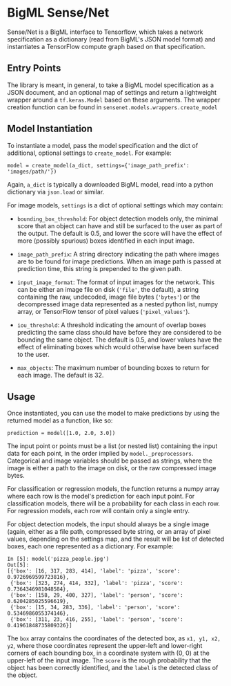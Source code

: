 # BigML Sense/Net

Sense/Net is a BigML interface to Tensorflow, which takes a network
specification as a dictionary (read from BigML's JSON model format)
and instantiates a TensorFlow compute graph based on that
specification.

## Entry Points

The library is meant, in general, to take a BigML model specification
as a JSON document, and an optional map of settings and return a
lightweight wrapper around a `tf.keras.Model` based on these
arguments.  The wrapper creation function can be found in
`sensenet.models.wrappers.create_model`

## Model Instantiation

To instantiate a model, pass the model specification and the dict
of additional, optional settings to `create_model`.  For example:

```
model = create_model(a_dict, settings={'image_path_prefix': 'images/path/'})
```

Again, `a_dict` is typically a downloaded BigML model, read into a
python dictionary via `json.load` or similar.

For image models, `settings` is a dict of optional settings which may
contain:

- `bounding_box_threshold`: For object detection models only, the
  minimal score that an object can have and still be surfaced to the
  user as part of the output.  The default is 0.5, and lower the score
  will have the effect of more (possibly spurious) boxes identified in
  each input image.

- `image_path_prefix`: A string directory indicating the path where
  images are to be found for image predictions.  When an image path is
  passed at prediction time, this string is prepended to the given
  path.

- `input_image_format`: The format of input images for the network.
  This can be either an image file on disk (`'file'`, the default), a
  string containing the raw, undecoded, image file bytes (`'bytes'`)
  or the decompressed image data represented as a nested python list,
  numpy array, or TensorFlow tensor of pixel values
  (`'pixel_values'`).

- `iou_threshold`: A threshold indicating the amount of overlap boxes
  predicting the same class should have before they are considered to
  be bounding the same object.  The default is 0.5, and lower values
  have the effect of eliminating boxes which would otherwise have been
  surfaced to the user.

- `max_objects`: The maximum number of bounding boxes to return for
  each image.  The default is 32.


## Usage

Once instantiated, you can use the model to make predictions by using
the returned model as a function, like so:

```
prediction = model([1.0, 2.0, 3.0])
```

The input point or points must be a list (or nested list) containing
the input data for each point, in the order implied by
`model._preprocessors`.  Categorical and image variables should be
passed as strings, where the image is either a path to the image on
disk, or the raw compressed image bytes.

For classification or regression models, the function returns a numpy
array where each row is the model's prediction for each input point.
For classification models, there will be a probability for each class
in each row.  For regression models, each row will contain only a
single entry.

For object detection models, the input should always be a single image
(again, either as a file path, compressed byte string, or an array of
pixel values, depending on the settings map, and the result will be
list of detected boxes, each one represented as a dictionary.  For
example:

```
In [5]: model('pizza_people.jpg')
Out[5]:
[{'box': [16, 317, 283, 414], 'label': 'pizza', 'score': 0.9726969599723816},
 {'box': [323, 274, 414, 332], 'label': 'pizza', 'score': 0.7364346981048584},
 {'box': [158, 29, 400, 327], 'label': 'person', 'score': 0.6204285025596619},
 {'box': [15, 34, 283, 336], 'label': 'person', 'score': 0.5346986055374146},
 {'box': [311, 23, 416, 255], 'label': 'person', 'score': 0.41961848735809326}]
```

The `box` array contains the coordinates of the detected box, as `x1,
y1, x2, y2`, where those coordinates represent the upper-left and
lower-right corners of each bounding box, in a coordinate system with
(0, 0) at the upper-left of the input image.  The `score` is the rough
probability that the object has been correctly identified, and the
`label` is the detected class of the object.
